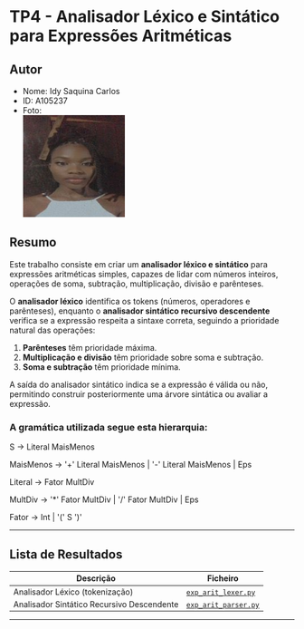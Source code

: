 # TP4 - Analisador Léxico e Sintático para Expressões Aritméticas

## Autor
- Nome: Idy Saquina Carlos  
- ID: A105237  
- Foto:  
  ![Minha Foto](minhafoto.jpg)  

## Resumo
Este trabalho consiste em criar um **analisador léxico e sintático** para expressões aritméticas simples, capazes de lidar com números inteiros, operações de soma, subtração, multiplicação, divisão e parênteses.  

O **analisador léxico** identifica os tokens (números, operadores e parênteses), enquanto o **analisador sintático recursivo descendente** verifica se a expressão respeita a sintaxe correta, seguindo a prioridade natural das operações:

1. **Parênteses** têm prioridade máxima.  
2. **Multiplicação e divisão** têm prioridade sobre soma e subtração.  
3. **Soma e subtração** têm prioridade mínima.  

A saída do analisador sintático indica se a expressão é válida ou não, permitindo construir posteriormente uma árvore sintática ou avaliar a expressão.

### A gramática utilizada segue esta hierarquia:
S          -> Literal MaisMenos

MaisMenos  -> '+' Literal MaisMenos | '-' Literal MaisMenos | Eps

Literal    -> Fator MultDiv

MultDiv    -> '*' Fator MultDiv | '/' Fator MultDiv | Eps

Fator      -> Int | '(' S ')'

---

## Lista de Resultados
| Descrição                                   | Ficheiro                          |
| ------------------------------------------- | --------------------------------- |
| Analisador Léxico (tokenização)             | [`exp_arit_lexer.py`](./exp_arit_lexer.py) |
| Analisador Sintático Recursivo Descendente  | [`exp_arit_parser.py`](./exp_arit_parser.py) |

---



